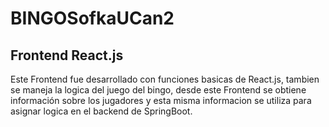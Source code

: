 # BINGOSofkaUCan2

## Frontend React.js

Este Frontend fue desarrollado con funciones basicas de React.js, tambien se maneja la logica del juego del bingo, desde este Frontend se obtiene información sobre los
jugadores y esta misma informacion se utiliza para asignar logica en el backend de SpringBoot.
